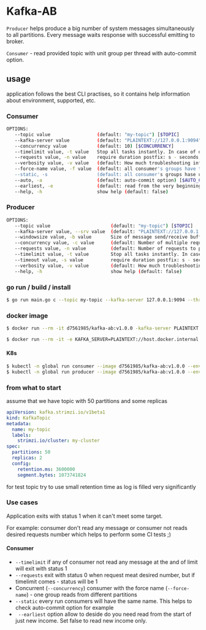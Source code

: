 # Kafka-AB
`Producer` helps produce a big number of system messages simultaneously to all partitions. Every message waits response with successful emitting to broker.

`Consumer` - read provided topic with unit group per thread with auto-commit option.

## usage
application follows the best CLI practises, so it contains help information about environment, supported, etc.

### Consumer
```bash
OPTIONS:
   --topic value                 (default: "my-topic") [$TOPIC]
   --kafka-server value          (default: "PLAINTEXT://127.0.0.1:9094") [$KAFKA_SERVER]
   --concurrency value           (default: 10) [$CONCURRENCY]
   --timelimit value, -t value   Stop all tasks instantly. In case of desired request not reach will exist with status 1  (default: Seconds to max. to spend on benchmarking.) [$TIME_LIMIT]
   --requests value, -n value    require duration postfix: s - seconds, h - hours and etc (default: Number of requests to perform/consume) [$REQUESTS]
   --verbosity value, -v value   (default: How much troubleshooting info to print) [$VERBOSITY]
   --force-name value, -f value  (default: all consumer's groups have the same group name which pass throughout) [$FORCE_NAME]
   --static, -s                  (default: all consumer's groups hase unique but static name (group-1, group-2 and group-...) [$STATIC]
   --auto, -a                    (default: auto-commit option) [$AUTO_COMMIT]
   --earliest, -e                (default: read from the very beginning of log) [$EARLIEST]
   --help, -h                    show help (default: false)
```

### Producer
```bash
OPTIONS:
   --topic value                      (default: "my-topic") [$TOPIC]
   --kafka-server value, --srv value  (default: "PLAINTEXT://127.0.0.1:9094") [$KAFKA_SERVER]
   --windowsize value, -b value       Size of message send/receive buffer, in bytes (default: 1024) [$WINDOW_SIZE]
   --concurrency value, -c value      (default: Number of multiple requests to make/read at a time) [$CONCURRENCY]
   --requests value, -n value         (default: Number of requests to perform/consume) [$REQUESTS]
   --timelimit value, -t value        Stop all tasks instantly. In case of desired request not reach will exist with status 1  (default: Seconds to max. to spend on benchmarking.) [$TIME_LIMIT]
   --timeout value, -s value          require duration postfix: s - seconds, h - hours and etc (default: Seconds to max. wait for each response) [$TIME_OUT]
   --verbosity value, -v value        (default: How much troubleshooting info to print) [$VERBOSITY]
   --help, -h                         show help (default: false)
```
### go run / build / install
```bash
$ go run main.go c --topic my-topic --kafka-server 127.0.0.1:9094 --threads 10
```

### docker image 
```bash
$ docker run --rm -it d7561985/kafka-ab:v1.0.0 -kafka-server PLAINTEXT://host.docker.internal:9094 consumer

$ docker run --rm -it -e KAFKA_SERVER=PLAINTEXT://host.docker.internal:9094 d7561985/kafka-ab:v1.0.0  producer
```

#### K8s
```bash
$ kubectl -n global run consumer --image d7561985/kafka-ab:v1.0.0 --env KAFKA_SERVER=my-cluster-kafka-external-bootstrap:9094 -it --rm  c
$ kubectl -n global run producer --image d7561985/kafka-ab:v1.0.0 --env KAFKA_SERVER=my-cluster-kafka-external-bootstrap:9094 -it --rm  p
```

### from what to start
assume that we have topic with 50 partitions and some replicas
```yaml
apiVersion: kafka.strimzi.io/v1beta1
kind: KafkaTopic
metadata:
  name: my-topic
  labels:
    strimzi.io/cluster: my-cluster
spec:
  partitions: 50
  replicas: 2
  config:
    retention.ms: 3600000
    segment.bytes: 1073741824
```
for test topic try to use small retention time as log is filled very significantly


### Use cases 
Application exits with status 1 when it can't meet some target. 

For example: consumer don't read any message or consumer not reads desired requests number which helps to perform some CI tests ;) 
#### Consumer
* `--timelimit` if any of consumer not read any message at the and of limit will exit with status 1
* `--requests` exit with status 0 when request meat desired number, but if timelimit comes - status will be 1  
* Concurrent (`--concurrency`) consumer with the force name (`--force-name`) - one group reads from different  partitions
* `--static` every run consumers will have the same name. This helps to check auto-commit option for example
* ` --earliest` option allow to deside do you need read from the start of just new income. Set false to read new income only. 